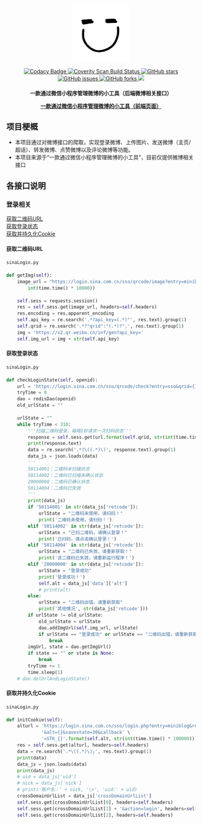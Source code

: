 <p align="center">
    <br>
    <img src="./.github/minipg.jpg" width="150"/>
    <br>
<p>
<p align="center">
  <a href="https://app.codacy.com/gh/tfwljfans/weibo_task/dashboard?utm_source=gh&utm_medium=referral&utm_content=&utm_campaign=Badge_grade">
    <img src="https://app.codacy.com/project/badge/Grade/60a36780aa5a4c0588f1afe71a6f838d"
         alt="Codacy Badge">
  </a>
    <a href="https://scan.coverity.com/projects/tfwljfans-weibo_task">
    <img alt="Coverity Scan Build Status"
       src="https://scan.coverity.com/projects/26928/badge.svg"/>
  </a>
    <a href="https://github.com/tfwljfans/weibo_task/stargazers">
    <img src="https://img.shields.io/github/stars/tfwljfans/weibo_task.svg?colorA=orange&colorB=orange&logo=github"
         alt="GitHub stars">
  </a>
  <a href="https://github.com/tfwljfans/weibo_task/issues">
        <img src="https://img.shields.io/github/issues/tfwljfans/weibo_task.svg"
             alt="GitHub issues">
  </a>
  <a href="https://github.com/tfwljfans/weibo_task/forks">
        <img src="https://img.shields.io/github/forks/tfwljfans/weibo_task.svg"
             alt="GitHub forks">
  </a>
  <a href="https://github.com//tfwljfans/weibo_task/">
        <img src="https://img.shields.io/github/last-commit/tfwljfans/weibo_task.svg">
  </a>
</p>

<h4 align="center">
    <p>一款通过微信小程序管理微博的小工具（后端微博相关接口）</p>
    <a href="https://github.com/tfwljfans/wx_miniprogram">一款通过微信小程序管理微博的小工具（前端页面）</a>
</h4>

## 项目梗概

- 本项目通过对微博接口的爬取，实现登录微博、上传图片、发送微博（主页/超话）、转发微博、点赞微博以及评论微博等功能。
- 本项目来源于“一款通过微信小程序管理微博的小工具”，目前仅提供微博相关接口

## 各接口说明

### 登录相关
<a href="#获取二维码URL">获取二维码URL</a></br>
<a href="#获取登录状态">获取登录状态</a></br>
<a href="#获取并持久化Cookie">获取并持久化Cookie</a></br>


#### 获取二维码URL
```python
sinaLogin.py

def getImg(self):
    image_url = "https://login.sina.com.cn/sso/qrcode/image?entry=miniblog&size=180&callback=STK_" + str(
        int(time.time() * 10000))

    self.sess = requests.session()
    res = self.sess.get(image_url, headers=self.headers)
    res.encoding = res.apparent_encoding
    self.api_key = re.search('.*?api_key=(.*)"', res.text).group(1)
    self.qrid = re.search('.*?"qrid":"(.*)?",', res.text).group(1)
    img = 'https://v2.qr.weibo.cn/inf/gen?api_key='
    self.img_url = img + str(self.api_key)
```
#### 获取登录状态
```python
sinaLogin.py

def checkLoginState(self, openid):
    url = 'https://login.sina.com.cn/sso/qrcode/check?entry=sso&qrid={}&callback=STK_{}'
    tryTime = 0
    dao = redisDao(openid)
    old_urlState = ""

    urlState = ""
    while tryTime < 310:
        '''扫描二维码登录，每隔1秒请求一次扫码状态'''
        response = self.sess.get(url.format(self.qrid, str(int(time.time() * 100000))), headers=self.headers)
        print(response.text)
        data = re.search('.*?\((.*)\)', response.text).group(1)
        data_js = json.loads(data)
        '''
        50114001：二维码未扫描状态
        50114002：二维码已扫描未确认状态
        20000000：二维码已确认状态
        50114004：二维码已失效
        '''
        print(data_js)
        if '50114001' in str(data_js['retcode']):
            urlState = "二维码未使用，请扫码！"
            print('二维码未使用，请扫码！')
        elif '50114002' in str(data_js['retcode']):
            urlState = "已扫二维码，请确认登录！"
            print('已扫码，请点击确认登录！')
        elif '50114004' in str(data_js['retcode']):
            urlState = "二维码已失效，请重新获取！"
            print('该二维码已失效，请重新运行程序！')
        elif '20000000' in str(data_js['retcode']):
            urlState = "登录成功"
            print('登录成功！')
            self.alt = data_js['data']['alt']
            # print(alt)
        else:
            urlState = "二维码出错，请重新获取"
            print('其他情况', str(data_js['retcode']))
        if urlState != old_urlState:
            old_urlState = urlState
            dao.addImgUrl(self.img_url, urlState)
            if urlState == "登录成功" or urlState == "二维码出错，请重新获取" or urlState == "二维码已失效，请重新获取！":
                break
        imgUrl, state = dao.getImgUrl()
        if state == "" or state is None:
            break
        tryTime += 1
        time.sleep(1)
    # dao.delUrlAndLoginState()
```
#### 获取并持久化Cookie
```python
sinaLogin.py

def initCookie(self):
    alturl = 'https://login.sina.com.cn/sso/login.php?entry=miniblog&returntype=TEXT&crossdomain=1&cdult=3&domain=weibo.com' \
             '&alt={}&savestate=30&callback' \
             '=STK_{}'.format(self.alt, str(int(time.time() * 100000)))
    res = self.sess.get(alturl, headers=self.headers)
    data = re.search('.*\((.*)\);', res.text).group(1)
    print(data)
    data_js = json.loads(data)
    print(data_js)
    # uid = data_js['uid']
    # nick = data_js['nick']
    # print('账户名：' + nick, '\n', 'uid:' + uid)
    crossDomainUrlList = data_js['crossDomainUrlList']
    self.sess.get(crossDomainUrlList[0], headers=self.headers)
    self.sess.get(crossDomainUrlList[1] + '&action=login', headers=self.headers)
    self.sess.get(crossDomainUrlList[2], headers=self.headers)
```

